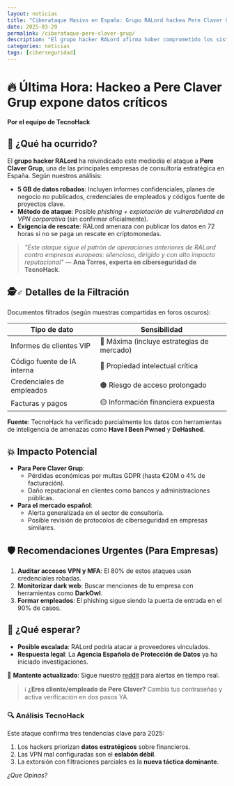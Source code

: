 ```yaml
---
layout: noticias  
title: "Ciberataque Masivo en España: Grupo RALord hackea Pere Claver Grup y roba 5 GB de datos confidenciales"  
date: 2025-03-29 
permalink: /ciberataque-pere-claver-grup/  
description: "El grupo hacker RALord afirma haber comprometido los sistemas de Pere Claver Grup, filtrando informes secretos, credenciales y códigos fuente. TecnoHack analiza el impacto y cómo proteger tu empresa."  
categories: noticias
tags: [ciberseguridad]  
---
```

# 🔥 Última Hora: Hackeo a Pere Claver Grup expone datos críticos  

**Por el equipo de TecnoHack**  

## 📌 ¿Qué ha ocurrido?  
El **grupo hacker RALord** ha reivindicado este mediodía el ataque a **Pere Claver Grup**, una de las principales empresas de consultoría estratégica en España. Según nuestros análisis:  

- **5 GB de datos robados**: Incluyen informes confidenciales, planes de negocio no publicados, credenciales de empleados y códigos fuente de proyectos clave.  
- **Método de ataque**: Posible *phishing + explotación de vulnerabilidad en VPN corporativa* (sin confirmar oficialmente).  
- **Exigencia de rescate**: RALord amenaza con publicar los datos en 72 horas si no se paga un rescate en criptomonedas.  

> *"Este ataque sigue el patrón de operaciones anteriores de RALord contra empresas europeas: silencioso, dirigido y con alto impacto reputacional"* — **Ana Torres, experta en ciberseguridad de TecnoHack**.  

## 🕵️♂️ Detalles de la Filtración  
Documentos filtrados (según muestras compartidas en foros oscuros):  

| **Tipo de dato** | **Sensibilidad** |  
|------------------|------------------|  
| Informes de clientes VIP | 🔴 Máxima (incluye estrategias de mercado) |  
| Código fuente de IA interna | 🔴 Propiedad intelectual crítica |  
| Credenciales de empleados | 🟠 Riesgo de acceso prolongado |  
| Facturas y pagos | 🟡 Información financiera expuesta |  

**Fuente**: TecnoHack ha verificado parcialmente los datos con herramientas de inteligencia de amenazas como **Have I Been Pwned** y **DeHashed**.  

## 💥 Impacto Potencial  
- **Para Pere Claver Grup**:  
  - Pérdidas económicas por multas GDPR (hasta €20M o 4% de facturación).  
  - Daño reputacional en clientes como bancos y administraciones públicas.  
- **Para el mercado español**:  
  - Alerta generalizada en el sector de consultoría.  
  - Posible revisión de protocolos de ciberseguridad en empresas similares.  

## 🛡️ Recomendaciones Urgentes (Para Empresas)  
1. **Auditar accesos VPN y MFA**: El 80% de estos ataques usan credenciales robadas.  
2. **Monitorizar dark web**: Buscar menciones de tu empresa con herramientas como **DarkOwl**.  
3. **Formar empleados**: El phishing sigue siendo la puerta de entrada en el 90% de casos.  

## 🔮 ¿Qué esperar?  
- **Posible escalada**: RALord podría atacar a proveedores vinculados.  
- **Respuesta legal**: La **Agencia Española de Protección de Datos** ya ha iniciado investigaciones.  

📢 **Mantente actualizado**: Sigue nuestro [reddit](https://www.reddit.com/r/TecnoHack_/?share_id=fT3JNSwcDkHskY4kdw2L2&utm_content=1&utm_medium=ios_app&utm_name=ioscss&utm_source=share&utm_term=1) para alertas en tiempo real.  

> ℹ️ **¿Eres cliente/empleado de Pere Claver?** Cambia tus contraseñas y activa verificación en dos pasos YA.  

### 🔍 **Análisis TecnoHack**  
Este ataque confirma tres tendencias clave para 2025:  
1. Los hackers priorizan **datos estratégicos** sobre financieros.  
2. Las VPN mal configuradas son el **eslabón débil**.  
3. La extorsión con filtraciones parciales es la **nueva táctica dominante**.  

*¿Que Opinas?* 